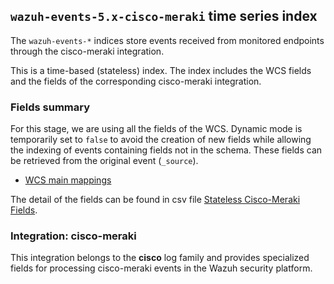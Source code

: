 ## `wazuh-events-5.x-cisco-meraki` time series index

The `wazuh-events-*` indices store events received from monitored endpoints through the cisco-meraki integration.

This is a time-based (stateless) index. The index includes the WCS fields and the fields of the corresponding cisco-meraki integration.

### Fields summary

For this stage, we are using all the fields of the WCS. Dynamic mode is temporarily set to `false` to avoid the creation of new fields while allowing the indexing of events containing fields not in the schema. These fields can be retrieved from the original event (`_source`).

- [WCS main mappings](../../stateless/docs/fields.csv)

The detail of the fields can be found in csv file [Stateless Cisco-Meraki Fields](fields.csv).

### Integration: cisco-meraki

This integration belongs to the **cisco** log family and provides specialized fields for processing cisco-meraki events in the Wazuh security platform.
